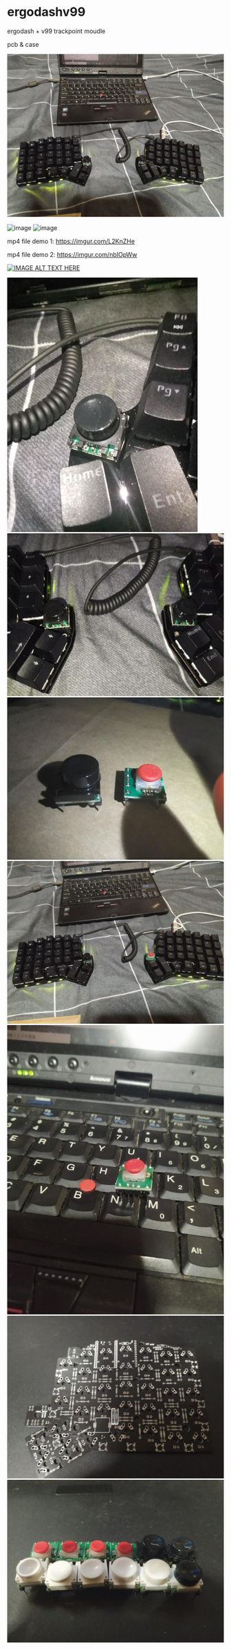 # ergodashv99
ergodash + v99 trackpoint moudle

pcb & case

![image](https://github.com/ouser555/ergodashv99/blob/main/001.jpg)

![image](https://github.com/ouser555/ergodashv99/blob/main/Imgur-%20The%20magic%20of%20the%20Internet%20(2).gif)
![image](https://github.com/ouser555/ergodashv99/raw/main/Imgur-%20The%20magic%20of%20the%20Internet%20(2).gif)

mp4 file demo 1: https://imgur.com/L2KnZHe

mp4 file demo 2: https://imgur.com/nbIOpWw

[![IMAGE ALT TEXT HERE](https://img.youtube.com/vi/YOUTUBE_VIDEO_ID_HERE/0.jpg)](https://www.youtube.com/watch?v=YOUTUBE_VIDEO_ID_HERE)

![image](https://github.com/ouser555/ergodashv99/blob/main/002.jpeg)
![image](https://github.com/ouser555/ergodashv99/blob/main/003.jpeg)
![image](https://github.com/ouser555/ergodashv99/blob/main/004.jpeg)
![image](https://github.com/ouser555/ergodashv99/blob/main/005.jpeg)
![image](https://github.com/ouser555/ergodashv99/blob/main/006.jpeg)
![image](https://github.com/ouser555/ergodashv99/blob/main/007.jpg)
![image](https://github.com/ouser555/ergodashv99/blob/main/008.jpg)
